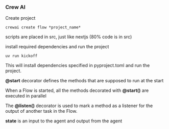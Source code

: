 ### Crew AI

Create project
```
crewai create flow *project_name*
```

scripts are placed in src, just like nextjs (80% code is in src)

install required dependencies and run the project

```
uv run kickoff
```

This will install dependencies specified in pyproject.toml and run the project.

**@start** decorator defines the methods that are supposed to run at the start

When a Flow is started, all the methods decorated with **@start()** are executed in parallel

The **@listen()** decorator is used to mark a method as a listener for the output of another task in the Flow.

**state** is an input to the agent and output from the agent